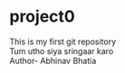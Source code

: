 # project0
This is my first git repository
<br>
Tum utho siya sringaar karo
<br>
Author- Abhinav Bhatia

